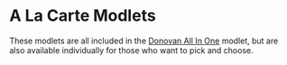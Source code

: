 # A La Carte Modlets

These modlets are all included in the [Donovan All In One](donovan-aio) modlet, but are also available individually for those who want to pick and choose.
